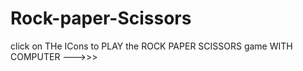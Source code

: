 # Rock-paper-Scissors

click on THe ICons to PLAY the ROCK PAPER SCISSORS game WITH COMPUTER --->>>
